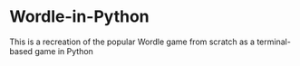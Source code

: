 # Wordle-in-Python
This is a recreation of the popular Wordle game from scratch as a terminal-based game in Python
